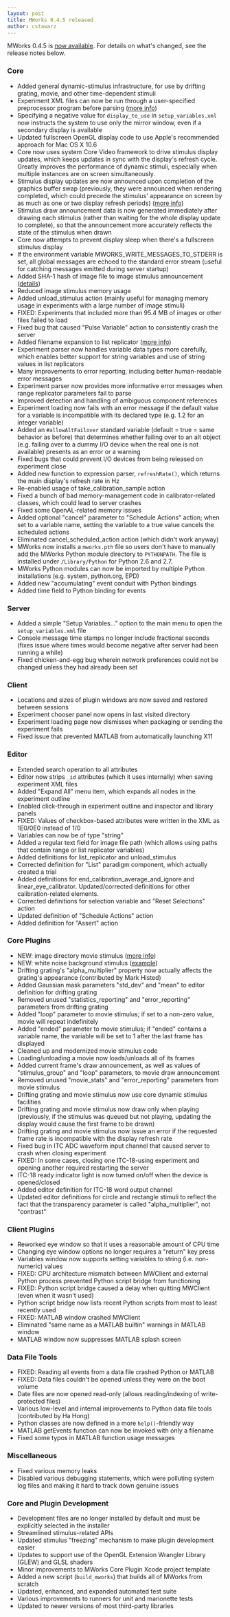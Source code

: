 ```yaml
---
layout: post
title: MWorks 0.4.5 released
author: cstawarz
---
```


MWorks 0.4.5 is [now
available](https://s3.amazonaws.com/mworks-downloads/release/MWorks-0.4.5.dmg).
For details on what's changed, see the release notes below.


### Core

* Added general dynamic-stimulus infrastructure, for use by drifting grating, movie, and other time-dependent stimuli
* Experiment XML files can now be run through a user-specified preprocessor program before parsing ([more info](http://help.mworks-project.org/discussions/questions/26#comment_5790180))
* Specifying a negative value for `display_to_use` in `setup_variables.xml` now instructs the system to use only the mirror window, even if a secondary display is available
* Updated fullscreen OpenGL display code to use Apple's recommended approach for Mac OS X 10.6
* Core now uses system Core Video framework to drive stimulus display updates, which keeps updates in sync with the display's refresh cycle.  Greatly improves the performance of dynamic stimuli, especially when multiple instances are on screen simultaneously.
* Stimulus display updates are now announced upon completion of the graphics buffer swap (previously, they were announced when rendering completed, which could precede the stimulus' appearance on screen by as much as one or two display refresh periods) ([more info](http://help.mworks-project.org/kb/timing/relationship-between-stimulus-announce-time-and-display-time)) 
* Stimulus draw announcement data is now generated immediately after drawing each stimulus (rather than waiting for the whole display update to complete), so that the announcement more accurately reflects the state of the stimulus when drawn
* Core now attempts to prevent display sleep when there's a fullscreen stimulus display
* If the environment variable MWORKS_WRITE_MESSAGES_TO_STDERR is set, all global messages are echoed to the standard error stream (useful for catching messages emitted during server startup)
* Added SHA-1 hash of image file to image stimulus announcement ([details](http://help.mworks-project.org/kb/stimuli/using-the-file-hash-to-verify-an-image-stimulus))
* Reduced image stimulus memory usage
* Added unload_stimulus action (mainly useful for managing memory usage in experiments with a large number of image stimuli)
* FIXED: Experiments that included more than 95.4 MB of images or other files failed to load
* Fixed bug that caused "Pulse Variable" action to consistently crash the server
* Added filename expansion to list replicator ([more info](http://help.mworks-project.org/kb/stimuli/creating-a-stimulus-group-from-a-folder-of-images))
* Experiment parser now handles variable data types more carefully, which enables better support for string variables and use of string values in list replicators
* Many improvements to error reporting, including better human-readable error messages
* Experiment parser now provides more informative error messages when range replicator parameters fail to parse
* Improved detection and handling of ambiguous component references
* Experiment loading now fails with an error message if the default value for a variable is incompatible with its declared type (e.g. 1.2 for an integer variable)
* Added an `#allowAltFailover` standard variable (default = true = same behavior as before) that determines whether failing over to an alt object (e.g. failing over to a dummy I/O device when the real one is not available) presents as an error or a warning
* Fixed bugs that could prevent I/O devices from being released on experiment close
* Added new function to expression parser, `refreshRate()`, which returns the main display's refresh rate in Hz
* Re-enabled usage of take_calibration_sample action
* Fixed a bunch of bad memory-management code in calibrator-related classes, which could lead to server crashes
* Fixed some OpenAL-related memory issues
* Added optional "cancel" parameter to "Schedule Actions" action; when set to a variable name, setting the variable to a true value cancels the scheduled actions
* Eliminated cancel_scheduled_action action (which didn't work anyway)
* MWorks now installs a `mworks.pth` file so users don't have to manually add the MWorks Python module directory to `PYTHONPATH`.  The file is installed under `/Library/Python` for Python 2.6 and 2.7.
* MWorks Python modules can now be imported by multiple Python installations (e.g. system, python.org, EPD)
* Added new "accumulating" event conduit with Python bindings
* Added time field to Python binding for events


### Server

* Added a simple "Setup Variables..." option to the main menu to open the `setup_variables.xml` file
* Console message time stamps no longer include fractional seconds (fixes issue where times would become negative after server had been running a while)
* Fixed chicken-and-egg bug wherein network preferences could not be changed unless they had already been set


### Client

* Locations and sizes of plugin windows are now saved and restored between sessions
* Experiment chooser panel now opens in last visited directory
* Experiment loading page now dismisses when packaging or sending the experiment fails
* Fixed issue that prevented MATLAB from automatically launching X11


### Editor

* Extended search operation to all attributes
* Editor now strips `_id` attributes (which it uses internally) when saving experiment XML files
* Added "Expand All" menu item, which expands all nodes in the experiment outline
* Enabled click-through in experiment outline and inspector and library panels
* FIXED: Values of checkbox-based attributes were written in the XML as 1E0/0E0 instead of 1/0
* Variables can now be of type "string"
* Added a regular text field for image file path (which allows using paths that contain range or list replicator variables)
* Added definitions for list_replicator and unload_stimulus
* Corrected definition for "List" paradigm component, which actually created a trial
* Added definitions for end_calibration_average_and_ignore and linear_eye_calibrator.  Updated/corrected definitions for other calibration-related elements.
* Corrected definitions for selection variable and "Reset Selections" action
* Updated definition of "Schedule Actions" action
* Added definition for "Assert" action


### Core Plugins

* NEW: image directory movie stimulus ([more info](http://help.mworks-project.org/discussions/questions/26#comment_5898153))
* NEW: white noise background stimulus ([example](https://raw.github.com/mworks/mworks/master/examples/Tests/Stimulus/WhiteNoiseBackground/Basic.xml))
* Drifting grating's "alpha_multiplier" property now actually affects the grating's appearance (contributed by Mark Histed)
* Added Gaussian mask parameters "std_dev" and "mean" to editor definition for drifting grating
* Removed unused "statistics_reporting" and "error_reporting" parameters from drifting grating
* Added "loop" parameter to movie stimulus; if set to a non-zero value, movie will repeat indefinitely
* Added "ended" parameter to movie stimulus; if "ended" contains a variable name, the variable will be set to 1 after the last frame has displayed
* Cleaned up and modernized movie stimulus code
* Loading/unloading a movie now loads/unloads all of its frames
* Added current frame's draw announcement, as well as values of "stimulus_group" and "loop" parameters, to movie draw announcement
* Removed unused "movie_stats" and "error_reporting" parameters from movie stimulus
* Drifting grating and movie stimulus now use core dynamic stimulus facilities
* Drifting grating and movie stimulus now draw only when playing (previously, if the stimulus was queued but not playing, updating the display would cause the first frame to be drawn)
* Drifting grating and movie stimulus now issue an error if the requested frame rate is incompatible with the display refresh rate
* Fixed bug in ITC ADC waveform input channel that caused server to crash when closing experiment
* FIXED: In some cases, closing one ITC-18-using experiment and opening another required restarting the server
* ITC-18 ready indicator light is now turned on/off when the device is opened/closed
* Added editor definition for ITC-18 word output channel
* Updated editor definitions for circle and rectangle stimuli to reflect the fact that the transparency parameter is called "alpha_multiplier", not "contrast"


### Client Plugins

* Reworked eye window so that it uses a reasonable amount of CPU time
* Changing eye window options no longer requires a "return" key press
* Variables window now supports setting variables to string (i.e. non-numeric) values
* FIXED: CPU architecture mismatch between MWClient and external Python process prevented Python script bridge from functioning
* FIXED: Python script bridge caused a delay when quitting MWClient (even when it wasn't used)
* Python script bridge now lists recent Python scripts from most to least recently used
* FIXED: MATLAB window crashed MWClient
* Eliminated "same name as a MATLAB builtin" warnings in MATLAB window
* MATLAB window now suppresses MATLAB splash screen


### Data File Tools

* FIXED: Reading all events from a data file crashed Python or MATLAB
* FIXED: Data files couldn't be opened unless they were on the boot volume
* Date files are now opened read-only (allows reading/indexing of write-protected files)
* Various low-level and internal improvements to Python data file tools (contributed by Ha Hong)
* Python classes are now defined in a more `help()`-friendly way
* MATLAB getEvents function can now be invoked with only a filename
* Fixed some typos in MATLAB function usage messages


### Miscellaneous

* Fixed various memory leaks
* Disabled various debugging statements, which were polluting system log files and making it hard to track down genuine issues


### Core and Plugin Development

* Development files are no longer installed by default and must be explicitly selected in the installer
* Streamlined stimulus-related APIs
* Updated stimulus "freezing" mechanism to make plugin development easier
* Updates to support use of the OpenGL Extension Wrangler Library (GLEW) and GLSL shaders
* Minor improvements to MWorks Core Plugin Xcode project template
* Added a new script (`build_mworks`) that builds all of MWorks from scratch
* Updated, enhanced, and expanded automated test suite
* Various improvements to runners for unit and marionette tests
* Updated to newer versions of most third-party libraries

